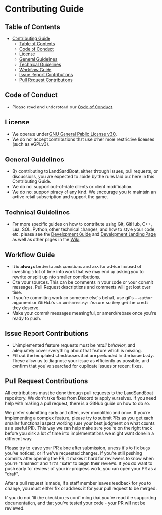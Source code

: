 # Contributing Guide

## Table of Contents

- [Contributing Guide](#contributing-guide)
  - [Table of Contents](#table-of-contents)
  - [Code of Conduct](#code-of-conduct)
  - [License](#license)
  - [General Guidelines](#general-guidelines)
  - [Technical Guidelines](#technical-guidelines)
  - [Workflow Guide](#workflow-guide)
  - [Issue Report Contributions](#issue-report-contributions)
  - [Pull Request Contributions](#pull-request-contributions)

## Code of Conduct

- Please read and understand our [Code of Conduct](CODE_OF_CONDUCT.md).

## License

- We operate under [GNU General Public License v3.0](https://github.com/LandSandBoat/server/blob/base/LICENSE).
- We do not accept contributions that use other more restrictive licenses (such as AGPLv3).

## General Guidelines

- By contributing to LandSandBoat, either through issues, pull requests, or discussions, you are expected to abide by the rules laid out here in this Contributing Guide.
- We do not support out-of-date clients or client modification.
- We do not support piracy of any kind. We encourage you to maintain an active retail subscription and support the game.

## Technical Guidelines

- For more specific guides on how to contribute using Git, GitHub, C++, Lua, SQL, Python, other technical changes, and how to style your code, etc. please see the [Development Guide](https://github.com/LandSandBoat/server/wiki/Development-Guide) and [Development Landing Page](https://github.com/LandSandBoat/server/wiki/Development) as well as other pages in the [Wiki](https://github.com/LandSandBoat/server/wiki).

## Workflow Guide

- It is **always** better to ask questions and ask for advice instead of investing a lot of time into work that we may end up asking you to rewrite or split up into smaller contributions.
- Cite your sources. This can be comments in your code or your commit messages. Pull Request descriptions and comments will get lost over time.
- If you're commiting work on someone else's behalf, use git's `--author` argument or GitHub's `Co-Authored-By:` feature so they get the credit they deserve.
- Make your commit messages meaningful, or amend/rebase once you're ready to push.

## Issue Report Contributions

- Unimplemented feature requests must be _retail behavior_, and adequately cover everything about that feature which is missing.
- Fill out the templated checkboxes that are preloaded in the issue body. These allow us to diagnose your issue as efficiently as possible, and confirm that you've searched for duplicate issues or recent fixes.

## Pull Request Contributions

All contributions must be done through pull requests to the LandSandBoat repository. We don't take fixes from Discord to apply ourselves. If you need help with making a pull request, there is a GitHub guide on how to do so.

We prefer submitting early and often, over monolithic and once. If you're implementing a complex feature, please try to submit PRs as you get each smaller functional aspect working (use your best judgment on what counts as a useful PR). This way we can help make sure you're on the right track before you sink a lot of time into implementations we might want done in a different way.

Please try to leave your PR alone after submission, unless it's to fix bugs you've noticed, or if we've requested changes. If you're still pushing commits after opening the PR, it makes it hard for reviewers to know when you're "finished" and if it's "safe" to begin their reviews. If you do want to push early for reviews of your in-progress work, you can open your PR as a "draft".

After a pull request is made, if a staff member leaves feedback for you to change, you must either fix or address it for your pull request to be merged.

If you do not fill the checkboxes confirming that you've read the supporting documentation, and that you've tested your code - your PR will not be reviewed.
